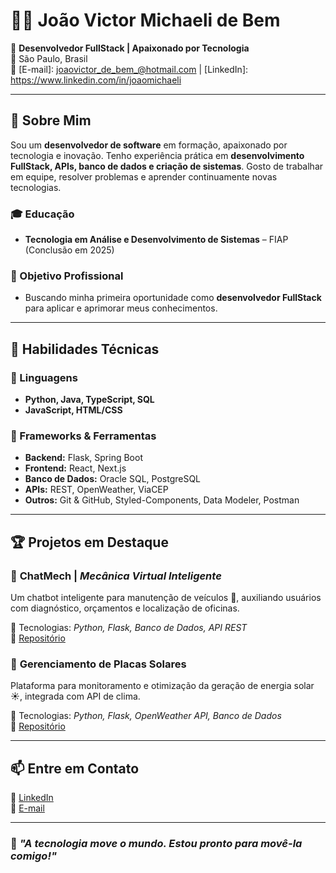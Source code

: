 # 👨‍💻 João Victor Michaeli de Bem  

🚀 **Desenvolvedor FullStack | Apaixonado por Tecnologia**  
📍 São Paulo, Brasil  
📧 [E-mail]: joaovictor_de_bem_@hotmail.com | [LinkedIn]: https://www.linkedin.com/in/joaomichaeli

---

## 📌 Sobre Mim  

Sou um **desenvolvedor de software** em formação, apaixonado por tecnologia e inovação. Tenho experiência prática em **desenvolvimento FullStack, APIs, banco de dados e criação de sistemas**. Gosto de trabalhar em equipe, resolver problemas e aprender continuamente novas tecnologias.  

### 🎓 Educação  
- **Tecnologia em Análise e Desenvolvimento de Sistemas** – FIAP (Conclusão em 2025)  

### 💼 Objetivo Profissional  
- Buscando minha primeira oportunidade como **desenvolvedor FullStack** para aplicar e aprimorar meus conhecimentos.  

---

## 🚀 Habilidades Técnicas  

### 🔹 Linguagens  
- **Python, Java, TypeScript, SQL** 
- **JavaScript, HTML/CSS**

### 🔹 Frameworks & Ferramentas  
- **Backend:** Flask, Spring Boot  
- **Frontend:** React, Next.js  
- **Banco de Dados:** Oracle SQL, PostgreSQL  
- **APIs:** REST, OpenWeather, ViaCEP  
- **Outros:** Git & GitHub, Styled-Components, Data Modeler, Postman  

---

## 🏆 Projetos em Destaque  

### 🔧 **ChatMech** | *Mecânica Virtual Inteligente*  
Um chatbot inteligente para manutenção de veículos 🚗, auxiliando usuários com diagnóstico, orçamentos e localização de oficinas.  

📌 Tecnologias: *Python, Flask, Banco de Dados, API REST*  
🔗 [Repositório](https://github.com/JoaoMichaeli/ChatMech)  

### 🔆 **Gerenciamento de Placas Solares**  
Plataforma para monitoramento e otimização da geração de energia solar ☀️, integrada com API de clima.  

📌 Tecnologias: *Python, Flask, OpenWeather API, Banco de Dados*  
🔗 [Repositório](https://github.com/JoaoMichaeli/Eco.Volt)

---

## 📫 Entre em Contato  
💼 [LinkedIn](https://www.linkedin.com/in/joaomichaeli/)  
📧 [E-mail](joaovictor_de_bem_@hotmail.com)  

---

### 🚀 *"A tecnologia move o mundo. Estou pronto para movê-la comigo!"*  
